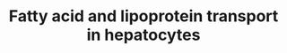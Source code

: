 ---
annotations:
- id: PW:0000002
  parent: classic metabolic pathway
  type: Pathway Ontology
  value: classic metabolic pathway
- id: CL:0000182
  parent: native cell
  type: Cell Type Ontology
  value: hepatocyte
- id: CL:0019029
  parent: native cell
  type: Cell Type Ontology
  value: centrilobular region hepatocyte
authors:
- LLadeira
- Mkutmon
- Egonw
- DeSl
- Jmillanacosta
- Eweitz
citedin: ''
communities: []
description: This model was constructed integrating the Fatty acid transporters (Homo
  sapiens) metapathway (WP5061), the Cholesterol metabolism (Homo sapiens) (WP5304)
  and the KEGG Cholesterol metabolism pathway (map04979) as well as information from
  the literature.
last-edited: 2024-10-28
ndex: null
organisms:
- Homo sapiens
redirect_from:
- /index.php/Pathway:WP5323
- /instance/WP5323
- /instance/WP5323_r135704
revision: r135704
schema-jsonld:
- '@context': https://schema.org/
  '@id': https://wikipathways.github.io/pathways/WP5323.html
  '@type': Dataset
  creator:
    '@type': Organization
    name: WikiPathways
  description: This model was constructed integrating the Fatty acid transporters
    (Homo sapiens) metapathway (WP5061), the Cholesterol metabolism (Homo sapiens)
    (WP5304) and the KEGG Cholesterol metabolism pathway (map04979) as well as information
    from the literature.
  keywords:
  - ABCA1
  - ACSL1
  - ACSL3
  - ACSL4
  - ACSL5
  - ACSL6
  - APOA1
  - APOA2
  - APOA4
  - APOB
  - APOC1
  - APOC2
  - APOC3
  - APOE
  - CD36
  - Cholesterol
  - Cholesterol ester
  - CoA
  - DBI
  - FABP1
  - FABP2
  - FABP3
  - FABP4
  - FABP5
  - Fatty acyl-CoA
  - LCAT
  - LDLR
  - LDLRAP1
  - LIPA
  - LPA
  - LRP1
  - LRPAP1
  - Long-chain fatty acid
  - MTTP
  - MYLIP
  - NPC1
  - NPC2
  - OSBPL5
  - PCSK9
  - Phospholipid
  - Phospholipids
  - SCARB1
  - SLC27A1
  - SLC27A2
  - SLC27A3
  - SLC27A4
  - SLC27A5
  - SOAT1
  - SOAT2
  - SORT1
  - STAR
  - STARD3
  - TSPO
  - Triacylglycerol
  - VAPA
  - VDAC1
  license: CC0
  name: Fatty acid and lipoprotein transport in hepatocytes
seo: CreativeWork
title: Fatty acid and lipoprotein transport in hepatocytes
wpid: WP5323
---